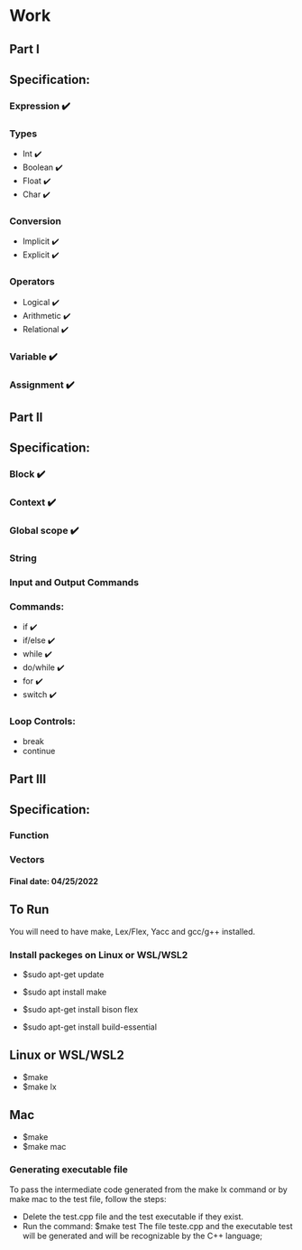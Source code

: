 # Work

## Part I
## Specification:
### Expression ✔️
### Types
- Int ✔️
- Boolean ✔️
- Float ✔️
- Char ✔️
### Conversion
- Implicit ✔️
- Explicit ✔️
### Operators
  - Logical ✔️
  - Arithmetic ✔️
  - Relational ✔️
### Variable ✔️
### Assignment ✔️


## Part II
## Specification:
### Block ✔️
### Context ✔️
### Global scope ✔️
### String
### Input and Output Commands
### Commands:
- if ✔️
- if/else ✔️
- while ✔️
- do/while ✔️
- for ✔️
- switch ✔️
### Loop Controls:
- break
- continue


## Part III
## Specification:
### Function 
### Vectors 


#### Final date: 04/25/2022


## To Run
You will need to have make, Lex/Flex, Yacc and gcc/g++ installed.

### Install packeges on Linux or WSL/WSL2
- $sudo apt-get update

- $sudo apt install make
- $sudo apt-get install bison flex

- $sudo apt-get install build-essential

## Linux or WSL/WSL2
- $make
- $make lx

## Mac
- $make
- $make mac

### Generating executable file
To pass the intermediate code generated from the make lx command or by make mac to the test file, follow the steps:
- Delete the test.cpp file and the test executable if they exist.
- Run the command: $make test
The file teste.cpp and the executable test will be generated and will be recognizable by the C++ language;
